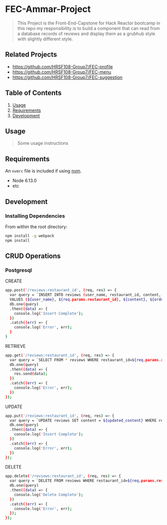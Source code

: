 # FEC-Ammar-Project

> This Project is the Front-End-Capstone for Hack Reactor bootcamp
> in this repo my responsibility is to build a component that can read
> from a database records of reviews and display them as a grubhub style
> with slightly different style.

## Related Projects

  - https://github.com/HRSF108-Group7/FEC-profile
  - https://github.com/HRSF108-Group7/FEC-menu
  - https://github.com/HRSF108-Group7/FEC-suggestion

## Table of Contents

1. [Usage](#Usage)
1. [Requirements](#requirements)
1. [Development](#development)

## Usage

> Some usage instructions

## Requirements

An `nvmrc` file is included if using [nvm](https://github.com/creationix/nvm).

- Node 6.13.0
- etc

## Development

### Installing Dependencies

From within the root directory:

```sh
npm install -g webpack
npm install
```

## CRUD Operations

### Postgresql

CREATE

```sh
app.post('/reviews:restaurant_id', (req, res) => {
  var query = `INSERT INTO reviews (user_name, restaurant_id, content, order_itmes, rating, delivery_rating, order_rating, update_data) 
  VALUES (${user_name}, ${req.params.restaurant_id}, ${content}, ${order_items}, ${rating}, ${deilvery_rating}, ${order_rating}, ${update_date})`;
  db.one(query)
  .then((data) => {
    console.log('Insert Complete');
  })
  .catch((err) => {
    console.log('Error', err);
  }
)
```

RETRIEVE

```sh
app.get('/reviews:restaurant_id', (req, res) => {
  var query = `SELECT FROM * reviews WHERE restaurant_id=${req.params.restaurant_id}`;
  db.one(query)
  .then((data) => {
    res.send(data);
  })
  .catch((err) => {
    console.log('Error', err);
  })
});
```

UPDATE

```sh
app.put('/reviews:restaurant_id', (req, res) => {
  var query = `UPDATE reviews SET content = ${updated_content} WHERE restaurant_id=${req.params.restaurant_id}`;
  db.one(query)
  .then((data) => {
    console.log('Insert Complete');
  })
  .catch((err) => {
    console.log('Error', err);
  })
});
```

DELETE

```sh
app.delete('/reviews:restaurant_id', (req, res) => {
  var query = `DELETE FROM reviews WHERE restaurant_id=${req.params.restaurant_id}`;
  db.one(query)
  .then((data) => {
    console.log('Delete Complete');
  })
  .catch((err) => {
    console.log('Error', err);
  });
});
```